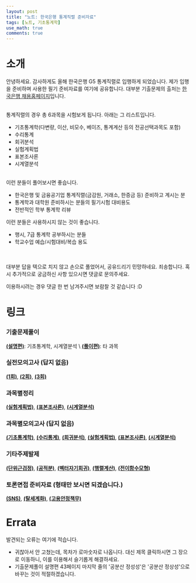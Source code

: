 ```yaml
---
layout: post
title: "노트: 한국은행 통계직렬 준비자료"
tags: [노트, 기초통계학]
use_math: true
comments: true
---
```



# 소개
안녕하세요. 감사하게도 올해 한국은행 G5 통계직렬로 입행하게 되었습니다.
제가 입행을 준비하며 사용한 필기 준비자료를 여기에 공유합니다. 
대부분 기출문제의 출처는 [한국은행 채용홈페이지](https://apply.bok.or.kr/)입니다.
<br/><br/>

통계직렬의 경우 총 6과목을 시험보게 됩니다. 아래는 그 리스트입니다.
- 기초통계학(다변량, 이산, 비모수, 베이즈, 통계계산 등의 전공선택과목도 포함)
- 수리통계
- 회귀분석
- 실험계획법
- 표본조사론
- 시계열분석
<br/><br/>


이런 분들이 풀어보시면 좋습니다.
- 한국은행 및 금융공기업 통계직렬(금감원, 거래소, 한증금 등) 준비하고 계시는 분
- 통계학과 대학원 준비하시는 분들의 필기시험 대비용도
- 전반적인 학부 통계학 리뷰

이런 분들은 사용하시지 않는 것이 좋습니다.
- 행시, 7급 통계학 공부하시는 분들
- 학교수업 예습/시험대비/복습 용도

<br/><br/>
대부분 답을 텍으로 치지 않고 손으로 풀었어서, 공유드리기 민망하네요. 죄송합니다. 혹시 추가적으로 궁금하신 사항 있으시면 댓글로 문의주세요.

이용하시려는 경우 댓글 한 번 남겨주시면 보람찰 것 같습니다 :D
ㅤ

# 링크

### 기출문제풀이
[**(설명편)**](https://yitae-kwon.github.io/files/20241124/detailed.pdf): 기초통계학, 시계열분석 \\
[**(풀이편)**](https://yitae-kwon.github.io/files/20241124/solution.pdf): 타 과목

### 실전모의고사 (답지 없음)
[**(1회)**](https://yitae-kwon.github.io/files/20241124/mock1.pdf), 
[**(2회)**](https://yitae-kwon.github.io/files/20241124/mock2.pdf), 
[**(3회)**](https://yitae-kwon.github.io/files/20241124/mock3.pdf)

### 과목별정리
[**(실험계획법)**](https://yitae-kwon.github.io/files/20241124/exp_sum.pdf), 
[**(표본조사론)**](https://yitae-kwon.github.io/files/20241124/sam_sum.pdf), 
[**(시계열분석)**](https://yitae-kwon.github.io/files/20241124/tim_sum.pdf)

### 과목별모의고사 (답지 없음)
[**(기초통계학)**](https://yitae-kwon.github.io/files/20241124/etc_mock.pdf), 
[**(수리통계)**](https://yitae-kwon.github.io/files/20241124/mat_mock.pdf),
[**(회귀분석)**](https://yitae-kwon.github.io/files/20241124/reg_mock.pdf), 
[**(실험계획법)**](https://yitae-kwon.github.io/files/20241124/exp_mock.pdf), 
[**(표본조사론)**](https://yitae-kwon.github.io/files/20241124/sam_mock.pdf), 
[**(시계열분석)**](https://yitae-kwon.github.io/files/20241124/tim_mock.pdf)

### 기타주제발제
[**(단위근검정)**](https://yitae-kwon.github.io/files/20241124/unitroottest.pdf), 
[**(공적분)**](https://yitae-kwon.github.io/files/20241124/cointegration.pdf), 
[**(벡터자기회귀)**](https://yitae-kwon.github.io/files/20241124/var.pdf), 
[**(행렬계산)**](https://yitae-kwon.github.io/files/20241124/matrix.pdf), 
[**(전이함수모형)**](https://yitae-kwon.github.io/files/20241124/armax.pdf)

### 토론면접 준비자료 (형태만 보시면 되겠습니다.)
[**(SNS)**](https://yitae-kwon.github.io/files/20241124/debate_sns.pdf), 
[**(탈세계화)**](https://yitae-kwon.github.io/files/20241124/debate_multipolar.pdf), 
[**(고용안정책무)**](https://yitae-kwon.github.io/files/20241124/debate_employment.pdf)

# Errata

발견되는 오류는 여기에 적습니다.

- 귀찮아서 안 고쳤는데, 목차가 로마숫자로 나옵니다. 대신 제목 클릭하시면 그 장으로 이동하니, 이를 이용해서 슬기롭게 해결하세요.
- 기출문제풀이 설명편 43페이지 마지막 줄의 '공분산 정성성'은 '공분산 정상성'으로 바꾸는 것이 적절하겠습니다.


